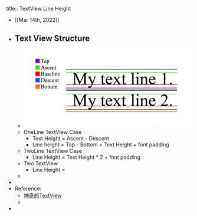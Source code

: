 title:: TextView Line Height

- [[Mar 14th, 2022]]
- ## Text View Structure
	- ![image.png](../assets/image_1647249506338_0.png)
	- OneLine TextView Case
		- Text Height = Ascent - Descent
		- Line height = Top - Bottom = Text Height + font padding
	- TwoLine TextView Case
		- Line Height = Text Height * 2 + font padding
	- Two TextView
		- Line Height =
	-
-
- Reference:
	- [神奇的TextView](https://codeantenna.com/a/qTS5cygDkQ)
	-
-